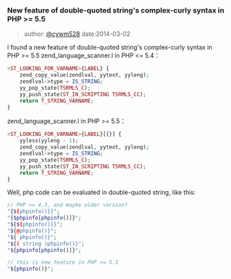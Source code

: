 ### New feature of double-quoted string's complex-curly syntax in PHP >= 5.5
> author: [@cywm528](https://gist.github.com/cywm528) date:2014-03-02

I found a new feature of double-quoted string's complex-curly syntax in PHP >= 5.5
zend\_language\_scanner.l in PHP <= 5.4：

``` php
<ST_LOOKING_FOR_VARNAME>{LABEL} {
	zend_copy_value(zendlval, yytext, yyleng);
	zendlval->type = IS_STRING;
	yy_pop_state(TSRMLS_C);
	yy_push_state(ST_IN_SCRIPTING TSRMLS_CC);
	return T_STRING_VARNAME;
}
```

zend\_language\_scanner.l in PHP >= 5.5：

``` php
<ST_LOOKING_FOR_VARNAME>{LABEL}[[}] {
	yyless(yyleng - 1);
	zend_copy_value(zendlval, yytext, yyleng);
	zendlval->type = IS_STRING;
	yy_pop_state(TSRMLS_C);
	yy_push_state(ST_IN_SCRIPTING TSRMLS_CC);
	return T_STRING_VARNAME;
}
```

Well, php code can be evaluated in double-quoted string, like this:

``` php
// PHP >= 4.3, and maybe older varsion?
"{${phpinfo()}}";
"{$phpinfo[phpinfo()]}";
"${${phpinfo()}}";
"${@phpinfo()}";
"${ phpinfo()}";
"${( string )phpinfo()}";
"${phpinfo[phpinfo()]}";

// this is new feature in PHP >= 5.5
"${phpinfo()}";
```
